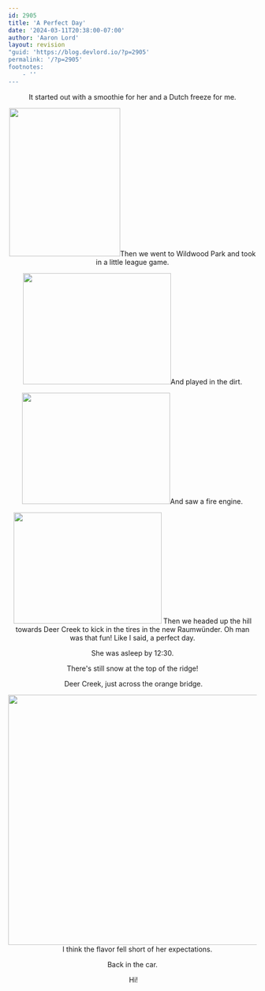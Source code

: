 ```yaml
---
id: 2905
title: 'A Perfect Day'
date: '2024-03-11T20:38:00-07:00'
author: 'Aaron Lord'
layout: revision
"guid: 'https://blog.devlord.io/?p=2905'
permalink: '/?p=2905'
footnotes:
    - ''
---
```


<p style="text-align: center;">It started out with a smoothie for her and a Dutch freeze for me.</p>

<p style="text-align: center;"><a href="/assets/img/2011/10/img_0816.jpg"><img class="aligncenter" style="border: 0 initial initial;" src="/assets/img/2011/10/img_0816.jpg?w=225" alt="" width="225" height="300" border="0" /></a>Then we went to Wildwood Park and took in a little league game.</p>

<p style="text-align: center;"><a href="/assets/img/2011/10/img_0817.jpg"><img class="aligncenter" style="border: 0 initial initial;" src="/assets/img/2011/10/img_0817.jpg?w=300" alt="" width="300" height="225" border="0" /></a>And played in the dirt.</p>

<p style="text-align: center;"><a href="/assets/img/2010/04/img_0828.jpg"><img class="aligncenter" style="border: 0 initial initial;" src="/assets/img/2010/04/img_0828.jpg?w=300" alt="" width="300" height="225" border="0" /></a>And saw a fire engine.</p>

<p style="text-align: center;"><a href="/assets/img/2011/10/img_0835.jpg"><img class="aligncenter" style="border: 0 initial initial;" src="/assets/img/2011/10/img_0835.jpg?w=300" alt="" width="300" height="225" border="0" /></a>
Then we headed up the hill towards Deer Creek to kick in the tires in the new <span class="removed_link" title="http://www.vw.com/preloved/vwmodels/en/us/assets/brochures/rabbit/2008_rabbit.pdf">Raumwünder</span>. Oh man was that fun! Like I said, a perfect day.</p>

<p style="text-align: center;">She was asleep by 12:30.</p>

<p style="text-align: center;"><a href="/assets/img/2011/10/img_08362.jpg"><img class="aligncenter" src="/assets/img/2011/10/img_08362.jpg?w=300" alt="" border="0" /></a>There's still snow at the top of the ridge!</p>

<p style="text-align: center;"><a href="http://mustfollow.files.wordpress.com/2010/04/img_0837.jpg"><img class="aligncenter" src="/assets/img/2010/04/img_0837.jpg?w=300" alt="" border="0" /></a>
<a href="/assets/img/2011/10/img_0839.jpg"><img class="aligncenter" src="/assets/img/2011/10/img_0839.jpg?w=300" alt="" border="0" /></a>Deer Creek, just across the orange bridge.</p>

<p style="text-align: center;"><a href="/assets/img/2011/10/img_0847.jpg"><img class="aligncenter" src="/assets/img/2011/10/img_0847.jpg?w=300" alt="" border="0" /></a>
<a href="/assets/img/2010/04/img_0850.jpg"><img class="aligncenter" src="http://mustfollow.files.wordpress.com/2010/04/img_0850.jpg?w=300" alt="" width="675" height="506" border="0" /></a>
<a href="/assets/img/2011/10/img_0857.jpg"><img class="aligncenter" src="/assets/img/2011/10/img_0857.jpg?w=300" alt="" border="0" /></a>
<a href="/assets/img/2010/04/img_0861.jpg"><img class="aligncenter" src="/assets/img/2010/04/img_0861.jpg?w=225" alt="" border="0" /></a>
<a href="/assets/img/2011/10/img_0865.jpg"><img class="aligncenter" src="/assets/img/2011/10/img_0865.jpg?w=300" alt="" border="0" /></a>
<a href="/assets/img/2010/04/img_0877.jpg"><img class="aligncenter" src="/assets/img/2010/04/img_0877.jpg?w=300" alt="" border="0" /></a>
<a href="/assets/img/2011/10/img_0878.jpg"><img class="aligncenter" src="/assets/img/2011/10/img_0878.jpg?w=300" alt="" border="0" /></a>
<a href="/assets/img/2011/10/img_0879.jpg"><img class="aligncenter" src="/assets/img/2011/10/img_0879.jpg?w=300" alt="" border="0" /></a>I think the flavor fell short of her expectations.</p>

<p style="text-align: center;"><a href="/assets/img/2010/04/img_0884.jpg"><img class="aligncenter" src="/assets/img/2010/04/img_0884.jpg?w=225" alt="" border="0" /></a>Back in the car.</p>

<p style="text-align: center;"><a href="/assets/img/2011/10/img_0888.jpg"><img class="aligncenter" src="/assets/img/2011/10/img_0888.jpg?w=225" alt="" border="0" /></a>
<a href="/assets/img/2010/04/photo9.jpg"><img class="aligncenter" src="/assets/img/2010/04/photo9.jpg?w=300" alt="" border="0" /></a>Hi!</p>

<div class="blogger-post-footer"><img alt="" width="1" height="1" /></div>
